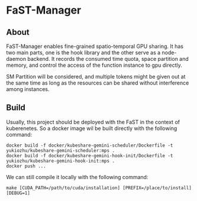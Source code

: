 # FaST-Manager

## About

FaST-Manager enables fine-grained spatio-temporal GPU sharing. It has two main parts, one is the hook library and the other serve as a node-daemon backend. It records the consumed time quota, space partition and memory, and control the access of the function instance to gpu directly.

SM Partition will be considered, and multiple tokens might be given out at the same time as long as the resources can be shared without interference among instances.
## Build
Usually, this project should be deployed with the FaST in the context of kuberenetes. So a docker image wil be built directly with the following command:

```
docker build -f docker/kubeshare-gemini-scheduler/Dockerfile -t yukiozhu/kubeshare-gemini-scheduler:mps .
docker build -f docker/kubeshare-gemini-hook-init/Dockerfile -t yukiozhu/kubeshare-gemini-hook-init:mps .
docker push ...
```

We can still compile it locally with the following command:

```
make [CUDA_PATH=/path/to/cuda/installation] [PREFIX=/place/to/install] [DEBUG=1]
```
